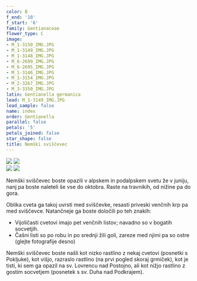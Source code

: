 ```yaml
---
color: B
f_end: '10'
f_start: '6'
family: Gentianaceae
flower_type: C
image:
- M_1-3150_IMG.JPG
- M_1-3149_IMG.JPG
- M_1-3148_IMG.JPG
- M_6-2699_IMG.JPG
- M_6-2695_IMG.JPG
- M_1-3146_IMG.JPG
- M_1-3154_IMG.JPG
- M_2-3267_IMG.JPG
- M_3-3350_IMG.JPG
latin: Gentianella germanica
lead: M_1-3149_IMG.JPG
lead_sample: false
name: index
order: Gentianella
parallel: false
petals: '5'
petals_joined: false
star_shape: false
title: Nemški sviščevec
---
```

<div>

![](http://www.zaplana.net/flowers/Gentianaceae/GentianellaGermanica(NemskiSvisc)/%s/M_1-3150_IMG.JPG) ![](http://www.zaplana.net/flowers/Gentianaceae/GentianellaGermanica(NemskiSvisc)/%s/M_1-3149_IMG.JPG)\
![](http://www.zaplana.net/flowers/Gentianaceae/GentianellaGermanica(NemskiSvisc)/%s/M_1-3148_IMG.JPG) ![](http://www.zaplana.net/flowers/Gentianaceae/GentianellaGermanica(NemskiSvisc)/%s/M_6-2699_IMG.JPG)

</div>

Nemški sviščevec boste opazili v alpskem in podalpskem svetu že v juniju, nanj pa boste naleteli še vse do oktobra. Raste na travnikih, od nižine pa do gora.

Oblika cveta ga takoj uvrsti med sviščevke, resasti priveski venčnih krp pa med sviščevce. Natančneje ga boste določili po teh znakih:

-   Vijoličasti cvetovi imajo pet venčnih listov; navadno so v bogatih socvetjih.
-   Čašni listi so po robu in po srednji žili goli, zareze med njimi pa so ostre (glejte fotografije desno)

Nemški sviščevec boste našli kot nizko rastlino z nekaj cvetovi (posnetki s Pokljuke), kot višjo, razraslo rastlino (na prvi pogled skoraj grmiček), kot je tisti, ki sem ga opazil na sv. Lovrencu nad Postojno, ali kot nižjo rastlino z gostim socvetjem (posnetek s sv. Duha nad Podkrajem).
